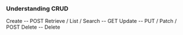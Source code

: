 ### Understanding CRUD


Create -- POST
Retrieve / List / Search -- GET
Update -- PUT / Patch / POST
Delete -- Delete
